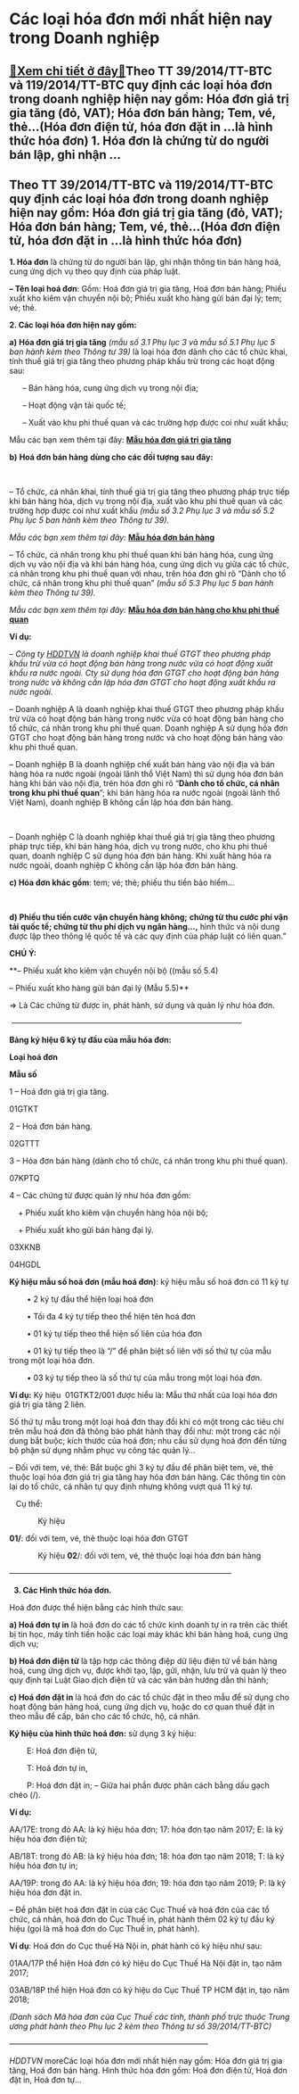 Các loại hóa đơn mới nhất hiện nay trong Doanh nghiệp
=====================================================

[:gift:Xem chi tiết ở đây:gift:](https://hddtvn.com/cac-loai-hoa-don-moi-nhat-hien-nay-trong-doanh-nghiep/)Theo TT 39/2014/TT-BTC và 119/2014/TT-BTC quy định các loại hóa đơn trong doanh nghiệp hiện nay gồm: Hóa đơn giá trị gia tăng (đỏ, VAT); Hóa đơn bán hàng; Tem, vé, thẻ…(Hóa đơn điện tử, hóa đơn đặt in …là hình thức hóa đơn) 1. Hóa đơn là chứng từ do người bán lập, ghi nhận …
------------------------------------------------------------------------------------------------------------------------------------------------------------------------------------------------------------------------------------------------------------------------------------



Theo TT 39/2014/TT-BTC và 119/2014/TT-BTC quy định các loại hóa đơn trong doanh nghiệp hiện nay gồm: Hóa đơn giá trị gia tăng (đỏ, VAT); Hóa đơn bán hàng; Tem, vé, thẻ…(Hóa đơn điện tử, hóa đơn đặt in …là hình thức hóa đơn)
----------------------------------------------------------------------------------------------------------------------------------------------------------------------------------------------------------------------------------


**1. Hóa đơn** là chứng từ do người bán lập, ghi nhận thông tin bán hàng hoá, cung ứng dịch vụ theo quy định của pháp luật.  

**– Tên loại hoá đơn**: Gồm: Hoá đơn giá trị gia tăng, Hoá đơn bán hàng; Phiếu xuất kho kiêm vận chuyển nội bộ; Phiếu xuất kho hàng gửi bán đại lý; tem; vé; thẻ.


**2. Các loại hóa đơn hiện nay gồm:**


**a)** **Hóa đơn giá trị gia tăng** *(mẫu số 3.1 Phụ lục 3 và mẫu số 5.1 Phụ lục 5 ban hành kèm theo Thông tư 39)* là loại hóa đơn dành cho các tổ chức khai, tính thuế giá trị gia tăng theo phương pháp khấu trừ trong các hoạt động sau:  

      – Bán hàng hóa, cung ứng dịch vụ trong nội địa;  

      – Hoạt động vận tải quốc tế;  

      – Xuất vào khu phi thuế quan và các trường hợp được coi như xuất khẩu;



Mẫu các bạn xem thêm tại đây: [**Mẫu hóa đơn giá trị gia tăng**](# "mẫu hóa đơn giá trị gia tăng")

**b)** **Hoá đơn bán hàng** **dùng cho các đối tượng sau đây:**  

   

– Tổ chức, cá nhân khai, tính thuế giá trị gia tăng theo phương pháp trực tiếp khi bán hàng hóa, dịch vụ trong nội địa, xuất vào khu phi thuế quan và các trường hợp được coi như xuất khẩu *(mẫu số 3.2 Phụ lục 3 và mẫu số 5.2 Phụ lục 5 ban hành kèm theo Thông tư 39).*



*Mẫu các bạn xem thêm tại đây:* [**Mẫu hóa đơn bán hàng**](# "mẫu hóa đơn bán hàng")
   

– Tổ chức, cá nhân trong khu phi thuế quan khi bán hàng hóa, cung ứng dịch vụ vào nội địa và khi bán hàng hóa, cung ứng dịch vụ giữa các tổ chức, cá nhân trong khu phi thuế quan với nhau, trên hóa đơn ghi rõ “Dành cho tổ chức, cá nhân trong khu phi thuế quan” *(mẫu số 5.3 Phụ lục 5 ban hành kèm theo Thông tư 39).*



*Mẫu các bạn xem thêm tại đây:* [**Mẫu hóa đơn bán hàng cho khu phi thuế quan**](# "mẫu hóa đơn bán hàng cho khu phi thuế quan")

**Ví dụ:**  

*– Công ty [HDDTVN](http://hddtvn.com/ "HDDTVN") là doanh nghiệp khai thuế GTGT theo phương pháp khấu trừ vừa có hoạt động bán hàng trong nước vừa có hoạt động xuất khẩu ra nước ngoài. Cty sử dụng hóa đơn GTGT cho hoạt động bán hàng trong nước và không cần lập hóa đơn GTGT cho hoạt động xuất khẩu ra nước ngoài.*


– Doanh nghiệp A là doanh nghiệp khai thuế GTGT theo phương pháp khấu trừ vừa có hoạt động bán hàng trong nước vừa có hoạt động bán hàng cho tổ chức, cá nhân trong khu phi thuế quan. Doanh nghiệp A sử dụng hóa đơn GTGT cho hoạt động bán hàng trong nước và cho hoạt động bán hàng vào khu phi thuế quan.


– Doanh nghiệp B là doanh nghiệp chế xuất bán hàng vào nội địa và bán hàng hóa ra nước ngoài (ngoài lãnh thổ Việt Nam) thì sử dụng hóa đơn bán hàng khi bán vào nội địa, trên hóa đơn ghi rõ “**Dành cho tổ chức, cá nhân trong khu phi thuế quan**”; khi bán hàng hóa ra nước ngoài (ngoài lãnh thổ Việt Nam), doanh nghiệp B không cần lập hóa đơn bán hàng.  

   

– Doanh nghiệp C là doanh nghiệp khai thuế giá trị gia tăng theo phương pháp trực tiếp, khi bán hàng hóa, dịch vụ trong nước, cho khu phi thuế quan, doanh nghiệp C sử dụng hóa đơn bán hàng. Khi xuất hàng hóa ra nước ngoài, doanh nghiệp C không cần lập hóa đơn bán hàng.


**c) Hóa đơn khác gồm**: tem; vé; thẻ; phiếu thu tiền bảo hiểm…  

   

**d) Phiếu thu tiền cước vận chuyển hàng không;** **chứng từ thu cước phí vận tải quốc tế; chứng từ thu phí dịch vụ ngân hàng…,** hình thức và nội dung được lập theo thông lệ quốc tế và các quy định của pháp luật có liên quan.”


**CHÚ Ý:**  

**– Phiếu xuất kho kiêm vận chuyển nội bộ ((mẫu số 5.4)  

– Phiếu xuất kho hàng gửi bán đại lý (Mẫu 5.5)**  

=> Là Các chứng từ được in, phát hành, sử dụng và quản lý như hóa đơn.



  —————————————————————————————–

  

**Bảng ký hiệu 6 ký tự đầu của mẫu hóa đơn:**




**Loại hoá đơn**

**Mẫu số**



1 – Hoá đơn giá trị gia tăng.

01GTKT



2 – Hoá đơn bán hàng.

02GTTT



3 – Hóa đơn bán hàng (dành cho tổ chức, cá nhân trong khu phi thuế quan).

07KPTQ



4 – Các chứng từ được quản lý như hóa đơn gồm:  

     + Phiếu xuất kho kiêm vận chuyển hàng hóa nội bộ;  

     + Phiếu xuất kho gửi bán hàng đại lý.


03XKNB

04HGDL





**Ký hiệu mẫu số hoá đơn (mẫu hoá đơn)**: ký hiệu mẫu số hoá đơn có 11 ký tự  

        • 2 ký tự đầu thể hiện loại hoá đơn  

        • Tối đa 4 ký tự tiếp theo thể hiện tên hoá đơn  

        • 01 ký tự tiếp theo thể hiện số liên của hóa đơn  

        • 01 ký tự tiếp theo là “/” để phân biệt số liên với số thứ tự của mẫu trong một loại hóa đơn.  

        • 03 ký tự tiếp theo là số thứ tự của mẫu trong một loại hóa đơn.


**Ví dụ:** Ký hiệu  01GTKT2/001 được hiểu là: Mẫu thứ nhất của loại hóa đơn giá trị gia tăng 2 liên.  

Số thứ tự mẫu trong một loại hoá đơn thay đổi khi có một trong các tiêu chí trên mẫu hoá đơn đã thông báo phát hành thay đổi như: một trong các nội dung bắt buộc; kích thước của hoá đơn; nhu cầu sử dụng hoá đơn đến từng bộ phận sử dụng nhằm phục vụ công tác quản lý…  

– Đối với tem, vé, thẻ: Bắt buộc ghi 3 ký tự đầu để phân biệt tem, vé, thẻ thuộc loại hóa đơn giá trị gia tăng hay hóa đơn bán hàng. Các thông tin còn lại do tổ chức, cá nhân tự quy định nhưng không vượt quá 11 ký tự.  

   Cụ thể:  

             Ký hiệu 

**01/**: đối với tem, vé, thẻ thuộc loại hóa đơn GTGT  

             Ký hiệu **02**/: đối với tem, vé, thẻ thuộc loại hóa đơn bán hàng



 ————————————————————————————–  

  
**3. Các Hình thức hóa đơn.**


Hoá đơn được thể hiện bằng các hình thức sau:


**a) Hoá đơn tự in** là hoá đơn do các tổ chức kinh doanh tự in ra trên các thiết bị tin học, máy tính tiền hoặc các loại máy khác khi bán hàng hoá, cung ứng dịch vụ;


**b) Hoá đơn điện tử** là tập hợp các thông điệp dữ liệu điện tử về bán hàng hoá, cung ứng dịch vụ, được khởi tạo, lập, gửi, nhận, lưu trữ và quản lý theo quy định tại Luật Giao dịch điện tử và các văn bản hướng dẫn thi hành;


**c) Hoá đơn đặt in** là hoá đơn do các tổ chức đặt in theo mẫu để sử dụng cho hoạt động bán hàng hoá, cung ứng dịch vụ, hoặc do cơ quan thuế đặt in theo mẫu để cấp, bán cho các tổ chức, hộ, cá nhân.


**Ký hiệu của hình thức hoá đơn:** sử dụng 3 ký hiệu:  

        E: Hoá đơn điện tử,

  

        T: Hoá đơn tự in,  

        P: Hoá đơn đặt in;
– Giữa hai phần được phân cách bằng dấu gạch chéo (/).  

**Ví dụ:**  

AA/17E: trong đó AA: là ký hiệu hóa đơn; 17: hóa đơn tạo năm 2017; E: là ký hiệu hóa đơn điện tử;  

AB/18T: trong đó AB: là ký hiệu hóa đơn; 18: hóa đơn tạo năm 2018; T: là ký hiệu hóa đơn tự in;  

AA/19P: trong đó AA: là ký hiệu hóa đơn; 19: hóa đơn tạo năm 2019; P: là ký hiệu hóa đơn đặt in.


– Để phân biệt hoá đơn đặt in của các Cục Thuế và hoá đơn của các tổ chức, cá nhân, hoá đơn do Cục Thuế in, phát hành thêm 02 ký tự đầu ký hiệu (gọi là mã hoá đơn do Cục Thuế in, phát hành).


**Ví dụ**: Hoá đơn do Cục thuế Hà Nội in, phát hành có ký hiệu như sau:  

01AA/17P thể hiện Hoá đơn có ký hiệu do Cục Thuế Hà Nội đặt in, tạo năm 2017;  

03AB/18P thể hiện Hoá đơn có ký hiệu do Cục Thuế TP HCM đặt in, tạo năm 2018;


*(Danh sách Mã hóa đơn của Cục Thuế các tỉnh, thành phố trực thuộc Trung ương phát hành theo Phụ lục 2 kèm theo Thông tư số 39/2014/TT-BTC)*



 —————————————————————————–
  



*HDDTVN*
moreCác loại hóa đơn mới nhất hiện nay gồm: Hóa đơn giá trị gia tăng, Hoá đơn bán hàng. Hình thức hóa đơn gồm: Hoá đơn điện tử, Hoá đơn đặt in, Hoá đơn tự…

